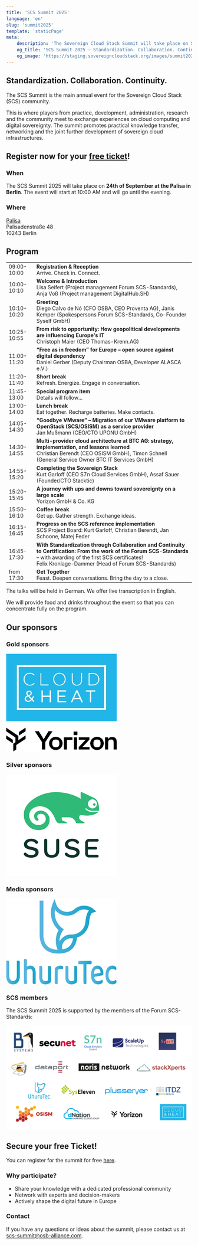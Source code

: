 ```yaml
---
title: 'SCS Summit 2025'
language: 'en'
slug: 'summit2025'
template: 'staticPage'
meta:
    description: 'The Sovereign Cloud Stack Summit will take place on September 24, 2025.'
    og_title: 'SCS Summit 2025 – Standardization. Collaboration. Continuity.'
    og_image: 'https://staging.sovereigncloudstack.org/images/summit2025-sharepic.jpg'
---
```


## Standardization. Collaboration. Continuity.

The SCS Summit is the main annual event for the Sovereign Cloud Stack (SCS) community.

This is where players from practice, development, administration, research and the community meet to exchange experiences on cloud computing and digital sovereignty. The summit promotes practical knowledge transfer, networking and the joint further development of sovereign cloud infrastructures.

## Register now for your [free ticket](https://events.sovereigncloudstack.org/scs-summit-2025/)!

### When

The SCS Summit 2025 will take place on **24th of September at the Palisa in Berlin**.
The event will start at 10:00 AM and will go until the evening.

### Where

[Palisa](https://www.palisa.de/welcome)  
Palisadenstraße 48  
10243 Berlin  

## Program

|   |   |
|---|---|
| 09:00-10:00 | **Registration & Reception** <br/> Arrive. Check in. Connect. |
| 10:00-10:10 | **Welcome & Introduction** <br/> Lisa Seifert (Project management Forum SCS-Standards), Anja Voß (Project management DigitalHub.SH) |
| 10:10-10:20 | **Greeting** <br/> Diego Calvo de Nó (CFO OSBA, CEO Proventa AG), Janis Kemper (Spokespersons Forum SCS-Standards, Co-Founder Syself GmbH) |
| 10:25-10:55 | **From risk to opportunity: How geopolitical developments are influencing Europe's IT** <br/> Christoph Maier (CEO Thomas-Krenn.AG) |
| 11:00-11:20 | **“Free as in freedom” for Europe – open source against digital dependency** <br/> Daniel Gerber (Deputy Chairman OSBA, Developer ALASCA e.V.) |
| 11:20-11:40 | **Short break** <br/> Refresh. Energize. Engage in conversation. |
| 11:45-13:00 | **Special program item** <br/> Details will follow... |
| 13:00-14:00 | **Lunch break** <br/> Eat together. Recharge batteries. Make contacts. |
| 14:05-14:30 | **“Goodbye VMware” – Migration of our VMware platform to OpenStack (SCS/OSISM) as a service provider** <br/> Jan Mußmann (CEO/CTO UPONU GmbH) |
| 14:30-14:55 | **Multi-provider cloud architecture at BTC AG: strategy, implementation, and lessons learned** <br/> Christian Berendt (CEO OSISM GmbH), Timon Schnell (General Service Owner BTC IT Services GmbH) |
| 14:55-15:20 | **Completing the Sovereign Stack** <br/> Kurt Garloff (CEO S7n Cloud Services GmbH), Assaf Sauer (Founder/CTO Stacktic) |
| 15:20-15:45 | **A journey with ups and downs toward sovereignty on a large scale** <br/> Yorizon GmbH & Co. KG |
| 15:50-16:10 | **Coffee break** <br/> Get up. Gather strength. Exchange ideas. |
| 16:15-16:45 | **Progress on the SCS reference implementation** <br/> SCS Project Board: Kurt Garloff, Christian Berendt, Jan Schoone, Matej Feder |
| 16:45-17:30 | **With Standardization through Collaboration and Continuity to Certification: From the work of the Forum SCS-Standards** – with awarding of the first SCS certificates! <br/> Felix Kronlage-Dammer (Head of Forum SCS-Standards) |
| from 17:30 | **Get Together** <br/> Feast. Deepen conversations. Bring the day to a close. |

The talks will be held in German. We offer live transcription in English.

We will provide food and drinks throughout the event so that you can concentrate fully on the program.

## Our sponsors

### Gold sponsors

[![Cloud&Heat](../../../images/logos/Logo_CloudAndHeat_300px.jpg)](https://www.cloudandheat.com/en/)

[![Yorizon](../../../images/logos/Logo_Yorizon_300px.jpg)](https://yorizon.com/en/)

### Silver sponsors

[![SUSE](../../../images/logos/Logo_SUSE_300px.jpg)](https://suse.com/)

### Media sponsors

[![UhuruTec](../../../images/logos/Logo_UhuruTec_300px.jpg)](https://www.uhurutec.com/)

### SCS members

The SCS Summit 2025 is supported by the members of the Forum SCS-Standards:

[![Members Forum SCS-Standards](../../../images/logos/Logos_Members_SCS.jpg)](https://osb-alliance.de/forum-scs-standards)

## Secure your free Ticket!

You can register for the summit for free [here](https://events.sovereigncloudstack.org/scs-summit-2025/).

### Why participate?

- Share your knowledge with a dedicated professional community
- Network with experts and decision-makers
- Actively shape the digital future in Europe

### Contact

If you have any questions or ideas about the summit, please contact us at scs-summit@osb-alliance.com.
